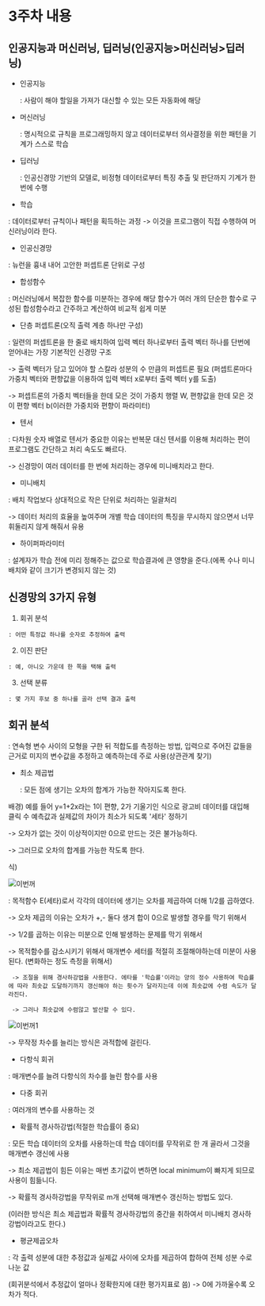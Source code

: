 # 3주차 내용

## 인공지능과 머신러닝, 딥러닝(인공지능>머신러닝>딥러닝)
  - 인공지능

    : 사람이 해야 할일을 가져가 대신할 수 있는 모든 자동화에 해당
    
  - 머신러닝
  
    : 명시적으로 규칙을 프로그래밍하지 않고 데이터로부터 의사결정을 위한 패턴을 기계가 스스로 학습
    
  - 딥러닝
    
    : 인공신경망 기반의 모델로, 비정형 데이터로부터 특징 추출 및 판단까지 기계가 한 번에 수행
    
  - 학습

   : 데이터로부터 규칙이나 패턴을 획득하는 과정 -> 이것을 프로그램이 직접 수행하여 머신러닝이라 한다.
   
  - 인공신경망
  
   : 뉴런을 흉내 내어 고안한 퍼셉트론 단위로 구성
    
  - 합성함수
  
   : 머신러닝에서 복잡한 함수를 미분하는 경우에 해당 함수가 여러 개의 단순한 함수로 구성된 합성함수라고 간주하고 계산하여 비교적 쉽게 미분
    

  - 단층 퍼셉트론(오직 출력 계층 하나만 구성)
  
   : 일련의 퍼셉트론을 한 줄로 배치하여 입력 벡터 하나로부터 출력 벡터 하나를 단번에 얻어내는 가장 기본적인 신경망 구조
   
   -> 출력 벡터가 담고 있어야 할 스칼라 성분의 수 만큼의 퍼셉트론 필요
   (퍼셉트론마다 가중치 벡터와 편향값을 이용하여 입력 벡터 x로부터 출력 벡터 y를 도출)
   
   -> 퍼셉트론의 가중치 벡터들을 한데 모은 것이 가중치 행렬 W, 편향값을 한데 모은 것이 편향 벡터 b(이러한 가중치와 편향이 파라미터)
  
 - 텐서

  : 다차원 숫자 배열로 텐서가 중요한 이유는 반복문 대신 텐서를 이용해 처리하는 편이 프로그램도 간단하고 처리 속도도 빠르다.
  
  -> 신경망이 여러 데이터를 한 번에 처리하는 경우에 미니배치라고 한다.
  
 - 미니배치
 
  : 배치 작업보다 상대적으로 작은 단위로 처리하는 일괄처리
  
  -> 데이터 처리의 효율을 높여주며 개별 학습 데이터의 특징을 무시하지 않으면서 너무 휘둘리지 않게 해줘서 유용
  
 - 하이퍼파라미터
 
  : 설계자가 학습 전에 미리 정해주는 값으로 학습결과에 큰 영향을 준다.(에폭 수나 미니배치와 같이 크기가 변경되지 않는 것)
  
  
## 신경망의 3가지 유형
  1. 회귀 분석
  
    : 어떤 특정값 하나를 숫자로 추정하여 출력
    
  2. 이진 판단

    : 예, 아니오 가운데 한 쪽을 택해 출력
  
  3. 선택 분류
  
    : 몇 가지 후보 중 하나를 골라 선택 결과 출력
   
   
## 회귀 분석
  : 연속형 변수 사이의 모형을 구한 뒤 적합도를 측정하는 방법, 입력으로 주어진 값들을 근거로 미지의 변수값을 추정하고 예측하는데 주로 사용(상관관계 찾기)
  
  - 최소 제곱법
  
    : 모든 점에 생기는 오차의 합계가 가능한 작아지도록 한다.
    
   배경) 예를 들어 y=1+2x라는 1이 편향, 2가 기울기인 식으로 광고비 데이터를 대입해 클릭 수 예측값과 실제값의 차이가 최소가 되도록 '세타' 정하기
   
   -> 오차가 없는 것이 이상적이지만 0으로 만드는 것은 불가능하다.
   
   -> 그러므로 오차의 합계를 가능한 작도록 한다.
   
   식)
   
   ![이번꺼](https://user-images.githubusercontent.com/59636424/112146740-47b74500-8c1f-11eb-9130-ca3bb10ac91f.png)
   
   : 목적함수 E(세타)로서 각각의 데이터에 생기는 오차를 제곱하여 더해 1/2를 곱하였다.
   
   -> 오차 제곱의 이유는 오차가 +,- 둘다 생겨 합이 0으로 발생할 경우를 막기 위해서
   
   -> 1/2를 곱하는 이유는 미분으로 인해 발생하는 문제를 막기 위해서
   
   -> 목적함수를 감소시키기 위해서 매개변수 세터를 적절히 조절해야하는데 미분이 사용된다.
   (변화하는 정도 측정을 위해서)
    
     -> 조절을 위해 경사하강법을 사용한다. 에타를 '학습률'이라는 양의 정수 사용하여 학습률에 따라 최솟값 도달하기까지 갱신해야 하는 횟수가 달라지는데 이에 최솟값에 수렴 속도가 달라진다.
     
     -> 그러나 최솟값에 수렴않고 발산할 수 있다.
  ![이번꺼1](https://user-images.githubusercontent.com/59636424/112154440-9ff24500-8c27-11eb-998d-bfcc6d9bda91.png)   
  
  -> 무작정 차수를 늘리는 방식은 과적합에 걸린다.
  
  - 다항식 회귀
  
   : 매개변수를 늘려 다항식의 차수를 늘린 함수를 사용
   
  - 다중 회귀
  
   : 여러개의 변수를 사용하는 것
   
  - 확률적 경사하강법(적절한 학습률이 중요)
  
   : 모든 학습 데이터의 오차를 사용하는데 학습 데이터를 무작위로 한 개 골라서 그것을 매개변수 갱신에 사용
   
   -> 최소 제곱법이 힘든 이유는 매번 초기값이 변하면 local minimum이 빠지게 되므로 사용이 힘듦니다.
   
   -> 확률적 경사하강법을 무작위로 m개 선택해 매개변수 갱신하는 방법도 있다.
   
   (이러한 방식은 최소 제곱법과 확률적 경사하강법의 중간을 취하여서 미니배치 경사하강법이라고도 한다.)
  
  - 평균제곱오차
  
   : 각 출력 성분에 대한 추정값과 실제값 사이에 오차를 제곱하여 합하여 전체 성분 수로 나눈 값
   
   (회귀분석에서 추정값이 얼마나 정확한지에 대한 평가지표로 씀) -> 0에 가까울수록 오차가 적다.
  
     
     
   

